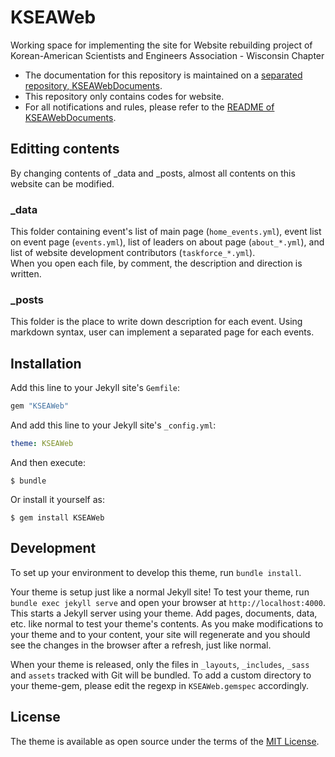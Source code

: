 # KSEAWeb

Working space for implementing the site for Website rebuilding project of Korean-American Scientists and Engineers Association - Wisconsin Chapter

 - The documentation for this repository is maintained on a [separated repository, KSEAWebDocuments](https://github.com/hyecheol123/KSEAWebDocuments).
 - This repository only contains codes for website.
 - For all notifications and rules, please refer to the [README of KSEAWebDocuments](https://github.com/hyecheol123/KSEAWebDocuments/blob/master/README.md).

## Editting contents
By changing contents of _data and _posts, almost all contents on this website can be modified.

### _data
This folder containing event's list of main page (`home_events.yml`), event list on event page (`events.yml`), list of leaders on about page (`about_*.yml`), and list of website development contributors (`taskforce_*.yml`).  
When you open each file, by comment, the description and direction is written.

### _posts
This folder is the place to write down description for each event. Using markdown syntax, user can implement a separated page for each events.

## Installation

Add this line to your Jekyll site's `Gemfile`:

```ruby
gem "KSEAWeb"
```

And add this line to your Jekyll site's `_config.yml`:

```yaml
theme: KSEAWeb
```

And then execute:

    $ bundle

Or install it yourself as:

    $ gem install KSEAWeb

## Development

To set up your environment to develop this theme, run `bundle install`.

Your theme is setup just like a normal Jekyll site! To test your theme, run `bundle exec jekyll serve` and open your browser at `http://localhost:4000`. This starts a Jekyll server using your theme. Add pages, documents, data, etc. like normal to test your theme's contents. As you make modifications to your theme and to your content, your site will regenerate and you should see the changes in the browser after a refresh, just like normal.

When your theme is released, only the files in `_layouts`, `_includes`, `_sass` and `assets` tracked with Git will be bundled.
To add a custom directory to your theme-gem, please edit the regexp in `KSEAWeb.gemspec` accordingly.

## License

The theme is available as open source under the terms of the [MIT License](https://opensource.org/licenses/MIT).


